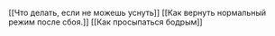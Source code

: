 [[Что делать, если не можешь уснуть]]
[[Как вернуть нормальный режим после сбоя.]]
[[Как просыпаться бодрым]]